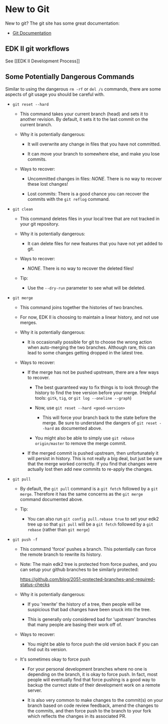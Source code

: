 # New to Git

New to git? The git site has some great documentation:

* [Git Documentation](https://git-scm.com/doc)

## EDK II git workflows

See [[EDK II Development Process]]

## Some Potentially Dangerous Commands

Similar to using the dangerous `rm -rf` or `del /s` commands, there are some aspects of git usage you should be
careful with.

* `git reset --hard`

  * This command takes your current branch (head) and sets it to another revision. By default, it sets it to the last
    commit on the current branch.

  * Why it is potentially dangerous:

    * It will overwrite any change in files that you have not committed.

    * It can move your branch to somewhere else, and make you lose commits.

  * Ways to recover:

    * Uncommitted changes in files: *NONE*. There is no way to recover these lost changes!

    * Lost commits: There is a good chance you can recover the commits with the `git reflog` command.

* `git clean`

  * This command deletes files in your local tree that are not tracked in your git repository.

  * Why it is potentially dangerous:

    * It can delete files for new features that you have not yet added to git.

  * Ways to recover:

    * *NONE*. There is no way to recover the deleted files!

  * Tip:

    * Use the `--dry-run` parameter to see what will be deleted.

* `git merge`

  * This command joins together the histories of two branches.

  * For now, EDK II is choosing to maintain a linear history, and not use merges.

  * Why it is potentially dangerous:

    * It is occasionally possible for git to choose the wrong action when auto-merging the two branches. Although rare,
      this can lead to some changes getting dropped in the latest tree.

  * Ways to recover:

    * If the merge has not be pushed upstream, there are a few ways to recover.

      * The best guaranteed way to fix things is to look through the history to find the tree version before your
        merge. (Helpful tools: `gitk`, `tig`, or `git log --oneline --graph`)

      * Now, use `git reset --hard <good-version>`

        * This will force your branch back to the state before the merge. Be sure to understand the dangers of
          `git reset --hard` as documented above.

      * You might also be able to simply use `git rebase origin/master` to remove the merge commit.

    * If the merged commit is pushed upstream, then unfortunately it will persist in history. This is not really a big
      deal, but just be sure that the merge worked correctly. If you find that changes were actually lost then add new
      commits to re-apply the changes.

* `git pull`

  * By default, the `git pull` command is a `git fetch` followed by a `git merge`. Therefore it has the same concerns
    as the `git merge` command documented above.

  * Tip:

    * You can also run `git config pull.rebase true` to set your edk2 tree up so that `git pull` will be a `git fetch`
      followed by a `git rebase` (rather than `git merge`)

* `git push -f`

  * This command 'force' pushes a branch. This potentially can force the remote branch to rewrite its history.

  * Note: The main edk2 tree is protected from force pushes, and you can setup your github branches to be similarly
    protected:

    <https://github.com/blog/2051-protected-branches-and-required-status-checks>

  * Why it is potentially dangerous:

    * If you 'rewrite' the history of a tree, then people will be suspicious that bad changes have been snuck into the
      tree.

    * This is generally only considered bad for 'upstream' branches that many people are basing their work off of.

  * Ways to recover:

    * You might be able to force push the old version back if you can find out its version.

  * It's sometimes okay to force push

    * For your personal development branches where no one is depending on the branch, it is okay to force push. In
      fact, most people will eventually find that force pushing is a good way to backup the currect state of their
      development work on a remote server.

    * It is also very common to make changes to the commit(s) on your branch based on code review feedback, amend the
      changes to the commits, and then force push to the branch to your fork which reflects the changes in its
      associated PR.
